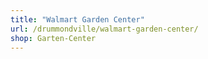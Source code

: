 ```yaml
---
title: "Walmart Garden Center"
url: /drummondville/walmart-garden-center/
shop: Garten-Center
---
```

